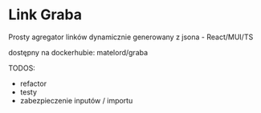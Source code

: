 # Link Graba

Prosty agregator linków dynamicznie generowany z jsona - React/MUI/TS

dostępny na dockerhubie: matelord/graba


TODOS:
* refactor
* testy
* zabezpieczenie inputów / importu
